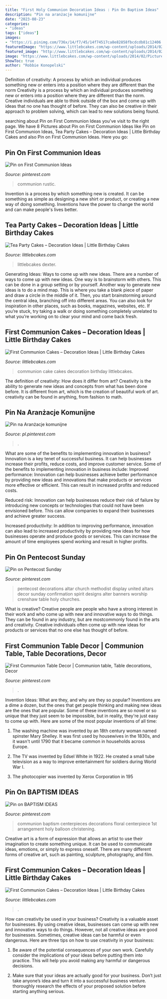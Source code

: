 ```yaml
---
title: "First Holy Communion Decoration Ideas : Pin On Baptism Ideas"
description: "Pin na aranżacje komunijne"
date: "2023-08-23"
categories:
- "ideas"
tags: ["ideas"]
images:
- "https://i.pinimg.com/736x/14/f7/45/14f74517ca8e82858fbcdcdb81c12406.jpg"
featuredImage: "https://www.littlebcakes.com/wp-content/uploads/2014/02/Pictures-of-First-Communion-Cakes.jpg"
featured_image: "http://www.littlebcakes.com/wp-content/uploads/2014/02/Communion-Cake.jpg"
image: "https://www.littlebcakes.com/wp-content/uploads/2014/02/Pictures-of-First-Communion-Cakes.jpg"
ShowToc: true
author: "Robbie Konopelski"
---
```



Definition of creativity: A process by which an individual produces something new or enters into a position where they are different than the norm
Creativity is a process by which an individual produces something new or enters into a position where they are different than the norm. Creative individuals are able to think outside of the box and come up with ideas that no one has thought of before. They can also be creative in their approach to problem solving, which can lead to new solutions being found.

	

		
searching about Pin on First Communion Ideas you've visit to the right page. We have 8 Pictures about Pin on First Communion Ideas like Pin on First Communion Ideas, Tea Party Cakes – Decoration Ideas | Little Birthday Cakes and also Pin on First Communion Ideas. Here you go:
		
    
## Pin On First Communion Ideas

<img loading=lazy src="https://i.pinimg.com/736x/02/dd/20/02dd20a62260588603ba0f1a506ebbf3.jpg" onerror="this.onerror=null;this.src='https://tse4.mm.bing.net/th?id=OIP.lf71k2kZDPq7E_clmuHTdwHaJ3&amp;pid=15.1';" alt="Pin on First Communion Ideas">

_Source: pinterest.com_

>communion rustic. 

	

Invention is a process by which something new is created. It can be something as simple as designing a new shirt or product, or creating a new way of doing something. Inventions have the power to change the world and can make people's lives better.

    
## Tea Party Cakes – Decoration Ideas | Little Birthday Cakes

<img loading=lazy src="https://www.littlebcakes.com/wp-content/uploads/2014/02/Tea-Party-Cake.jpg" onerror="this.onerror=null;this.src='https://tse2.mm.bing.net/th?id=OIP.deY3zWi-TrQyWkKKq_QIQgHaJ4&amp;pid=15.1';" alt="Tea Party Cakes – Decoration Ideas | Little Birthday Cakes">

_Source: littlebcakes.com_

>littlebcakes dexter. 

	

Generating Ideas: Ways to come up with new ideas.
There are a number of ways to come up with new ideas. One way is to brainstorm with others. This can be done in a group setting or by yourself. Another way to generate new ideas is to do a mind map. This is where you take a blank piece of paper and draw a circle in the middle of it. Then, you start brainstorming around the central idea, branching off into different areas. You can also look for inspiration in other places, such as books, magazines, websites, etc. If you’re stuck, try taking a walk or doing something completely unrelated to what you’re working on to clear your mind and come back fresh.

    
## First Communion Cakes – Decoration Ideas | Little Birthday Cakes

<img loading=lazy src="http://www.littlebcakes.com/wp-content/uploads/2014/02/Communion-Cake.jpg" onerror="this.onerror=null;this.src='https://tse1.mm.bing.net/th?id=OIP.3jJcqkz70ZmJ7LJlApMPqwHaFj&amp;pid=15.1';" alt="First Communion Cakes – Decoration Ideas | Little Birthday Cakes">

_Source: littlebcakes.com_

>communion cake cakes decoration birthday littlebcakes. 

	

The definition of creativity: How does it differ from art?
Creativity is the ability to generate new ideas and concepts from what has been done before. It is different from art, which is the creation of beautiful work of art. creativity can be found in anything, from fashion to math.

    
## Pin Na Aranżacje Komunijne

<img loading=lazy src="https://i.pinimg.com/736x/63/4c/63/634c63b64394f937c2460bb9ceab976d.jpg" onerror="this.onerror=null;this.src='https://tse4.mm.bing.net/th?id=OIP.AG1cpwoyXmREcctqfoja-QHaKA&amp;pid=15.1';" alt="Pin na Aranżacje komunijne">

_Source: pl.pinterest.com_

>. 

	

What are some of the benefits to implementing innovation in business?
Innovation is a key tenet of successful business. It can help businesses increase their profits, reduce costs, and improve customer service. Some of the benefits to implementing innovation in business include: 
Improved performance: Innovation can help businesses achieve better performance by providing new ideas and innovations that make products or services more effective or efficient. This can result in increased profits and reduced costs. 

Reduced risk: Innovation can help businesses reduce their risk of failure by introducing new concepts or technologies that could not have been envisioned before. This can allow companies to expand their businesses and achieve greater success. 

Increased productivity: In addition to improving performance, innovation can also lead to increased productivity by providing new ideas for how businesses operate and produce goods or services. This can increase the amount of time employees spend working and result in higher profits.

    
## Pin On Pentecost Sunday

<img loading=lazy src="https://i.pinimg.com/736x/14/f7/45/14f74517ca8e82858fbcdcdb81c12406.jpg" onerror="this.onerror=null;this.src='https://tse2.mm.bing.net/th?id=OIP.9YUanwOMIXcutlkmO6iTFAHaJ7&amp;pid=15.1';" alt="Pin on Pentecost Sunday">

_Source: pinterest.com_

>pentecost decorations altar church methodist display united altars decor sunday confirmation spirit designs alter banners worship crenshaw table holy churches. 

	

What is creative?
Creative people are people who have a strong interest in their work and who come up with new and innovative ways to do things. They can be found in any industry, but are mostcommonly found in the arts and creativity. Creative individuals often come up with new ideas for products or services that no one else has thought of before.

    
## First Communion Table Decor | Communion Table, Table Decorations, Decor

<img loading=lazy src="https://i.pinimg.com/736x/dd/7a/8d/dd7a8d48bbf4ae86aaa7ce81d5dad674--first-communion.jpg" onerror="this.onerror=null;this.src='https://tse3.mm.bing.net/th?id=OIP.fKZW1gV2ijA5jFv2WvA9dAHaJ3&amp;pid=15.1';" alt="First Communion Table Decor | Communion table, Table decorations, Decor">

_Source: pinterest.com_

>. 

	

Invention Ideas: What are they, and why are they so popular?
Inventions are a dime a dozen, but the ones that get people thinking and making new ideas are the ones that are popular. Some of these inventions are so novel or so unique that they just seem to be impossible, but in reality, they're just easy to come up with. Here are some of the most popular inventions of all time: 
1. The washing machine was invented by an 18th century woman named spinster Mary Shelley. It was first used by housewives in the 1830s, and it wasn't until 1790 that it became common in households across Europe.

2. The TV was invented by Edsel White in 1922. He created a small tube television as a way to improve entertainment for soldiers during World War I.

3. The photocopier was invented by Xerox Corporation in 195
    
## Pin On BAPTISM IDEAS

<img loading=lazy src="https://i.pinimg.com/736x/5e/9a/5a/5e9a5aec5e16e582cf8002e2900ce9cc.jpg" onerror="this.onerror=null;this.src='https://tse2.mm.bing.net/th?id=OIP.Pgb5gyWzNp5younfe5dcDwDYEh&amp;pid=15.1';" alt="Pin on BAPTISM IDEAS">

_Source: pinterest.com_

>communion baptism centerpieces decorations floral centerpiece 1st arrangement holy balloon christening. 

	

Creative art is a form of expression that allows an artist to use their imagination to create something unique. It can be used to communicate ideas, emotions, or simply to express oneself. There are many different forms of creative art, such as painting, sculpture, photography, and film.

    
## First Communion Cakes – Decoration Ideas | Little Birthday Cakes

<img loading=lazy src="https://www.littlebcakes.com/wp-content/uploads/2014/02/Pictures-of-First-Communion-Cakes.jpg" onerror="this.onerror=null;this.src='https://tse4.mm.bing.net/th?id=OIP.zfnm4-BTchu_Sb08NsrPoQHaMF&amp;pid=15.1';" alt="First Communion Cakes – Decoration Ideas | Little Birthday Cakes">

_Source: littlebcakes.com_

>. 

	

How can creativity be used in your business?
Creativity is a valuable asset for businesses. By using creative ideas, businesses can come up with new and innovative ways to do things. However, not all creative ideas are good for businesses. Sometimes, creative ideas can be harmful or even dangerous. Here are three tips on how to use creativity in your business: 
1) Be aware of the potential consequences of your own work. Carefully consider the implications of your ideas before putting them into practice. This will help you avoid making any harmful or dangerous decisions. 

2) Make sure that your ideas are actually good for your business. Don’t just take anyone’s idea and turn it into a successful business venture. thoroughly research the effects of your proposed solution before starting anything serious.

